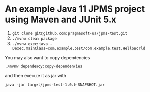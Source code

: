 # An example Java 11 JPMS project using Maven and JUnit 5.x

1. `git clone git@github.com:pragmasoft-ua/jpms-test.git`
2. `./mvnw clean package`
3. `./mvnw exec:java -Dexec.mainClass=com.example.test/com.example.test.HelloWorld`

You may also want to copy dependencies 

`./mvnw dependency:copy-dependencies` 

and then execute it as jar with 

`java -jar target/jpms-test-1.0.0-SNAPSHOT.jar`
